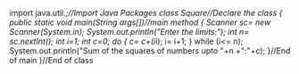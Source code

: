 import java.util.*;//Import Java Packages
class Square//Declare the class
{
    public static void main(String args[])//main method
    {
        Scanner sc= new Scanner(System.in);
        System.out.println("Enter the limits:");
        int n= sc.nextInt();
        int i=1;
        int c=0;
        do {
            c= c+(i*i);
            i= i+1;
        } while (i<= n);
        System.out.println("Sum of the squares of numbers upto "+n +":"+c);
        }//End of main
    }//End of class
